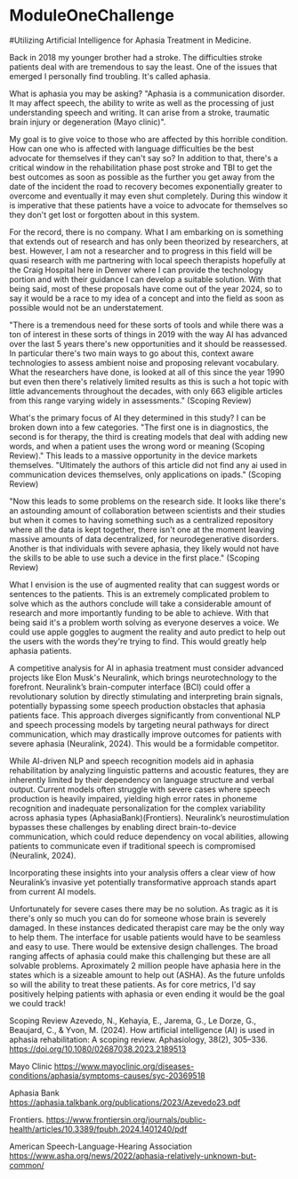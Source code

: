 # ModuleOneChallenge


#Utilizing Artificial Intelligence for Aphasia Treatment in Medicine.


Back in 2018 my younger brother had a stroke. The difficulties stroke patients deal with are tremendous to say the least. One of the issues that emerged I personally find troubling. It's called aphasia.


What is aphasia you may be asking? "Aphasia is a communication disorder. It may affect speech, the ability to write as well as the processing of just understanding speech and writing. It can arise from a stroke, traumatic brain injury or degeneration (Mayo clinic)". 


My goal is to give voice to those who are affected by this horrible condition. How can one who is affected with language difficulties be the best advocate for themselves if they can't say so? In addition to that, there's a critical window in the rehabilitation phase post stroke and TBI to get the best outcomes as soon as possible as the further you get away from the date of the incident the road to recovery becomes exponentially greater to overcome and eventually it may even shut completely. During this window it is imperative that these patients have a voice to advocate for themselves so they don't get lost or forgotten about in this system.


For the record, there is no company. What I am embarking on is something that extends out of research and has only been theorized by researchers, at best. However, I am not a researcher and to progress in this field will be quasi research with me partnering with local speech therapists hopefully at the Craig Hospital here in Denver where I can provide the technology portion and with their guidance I can develop a suitable solution. With that being said, most of these proposals have come out of the year 2024, so to say it would be a race to my idea of a concept and into the field as soon as possible would not be an understatement.


"There is a tremendous need for these sorts of tools and while there was a ton of interest in these sorts of things in 2019 with the way AI has advanced over the last 5 years there's new opportunities and it should be reassessed. In particular there's two main ways to go about this, context aware technologies to assess ambient noise and proposing relevant vocabulary. What the researchers have done, is looked at all of this since the year 1990 but even then there's relatively limited results as this is such a hot topic with little advancements throughout the decades, with only 663 eligible articles from this range varying widely in assessments." (Scoping Review)


What's the primary focus of AI they determined in this study? I can be broken down into a few categories. "The first one is in diagnostics, the second is for therapy, the third is creating models that deal with adding new words, and when a patient uses the wrong word or meaning (Scoping Review)." This leads to a massive opportunity in the device markets themselves. "Ultimately the authors of this article did not find any ai used in communication devices themselves, only applications on ipads." (Scoping Review)


"Now this leads to some problems on the research side. It looks like there's an astounding amount of collaboration between scientists and their studies but when it comes to having something such as a centralized repository where all the data is kept together, there isn't one at the moment leaving massive amounts of data decentralized, for neurodegenerative disorders. Another is that individuals with severe aphasia, they likely would not have the skills to be able to use such a device in the first place." (Scoping Review)


What I envision is the use of augmented reality that can suggest words or sentences to the patients. This is an extremely complicated problem to solve which as the authors conclude will take a considerable amount of research and more importantly funding to be able to achieve. With that being said it's a problem worth solving as everyone deserves a voice. We could use apple goggles to augment the reality and auto predict to help out the users with the words they're trying to find. This would greatly help aphasia patients. 

A competitive analysis for AI in aphasia treatment must consider advanced projects like Elon Musk's Neuralink, which brings neurotechnology to the forefront. Neuralink’s brain-computer interface (BCI) could offer a revolutionary solution by directly stimulating and interpreting brain signals, potentially bypassing some speech production obstacles that aphasia patients face. This approach diverges significantly from conventional NLP and speech processing models by targeting neural pathways for direct communication, which may drastically improve outcomes for patients with severe aphasia (Neuralink, 2024). This would be a formidable competitor. 

While AI-driven NLP and speech recognition models aid in aphasia rehabilitation by analyzing linguistic patterns and acoustic features, they are inherently limited by their dependency on language structure and verbal output. Current models often struggle with severe cases where speech production is heavily impaired, yielding high error rates in phoneme recognition and inadequate personalization for the complex variability across aphasia types​ (AphasiaBank)(Frontiers). Neuralink’s neurostimulation bypasses these challenges by enabling direct brain-to-device communication, which could reduce dependency on vocal abilities, allowing patients to communicate even if traditional speech is compromised (Neuralink, 2024).

Incorporating these insights into your analysis offers a clear view of how Neuralink’s invasive yet potentially transformative approach stands apart from current AI models.

Unfortunately for severe cases there may be no solution. As tragic as it is there's only so much you can do for someone whose brain is severely damaged. In these instances dedicated therapist care may be the only way to help them. The interface for usable patients would have to be seamless and easy to use. There would be extensive design challenges. The broad ranging affects of aphasia could make this challenging but these are all solvable problems. Aproximately 2 million people have aphasia here in the states which is a sizeable amount to help out (ASHA). As the future unfolds so will the ability to treat these patients. As for core metrics, I'd say positively helping patients with aphasia or even ending it would be the goal we could track!


Scoping Review
Azevedo, N., Kehayia, E., Jarema, G., Le Dorze, G., Beaujard, C., & Yvon, M. (2024). How artificial intelligence (AI) is used in aphasia rehabilitation: A scoping review. Aphasiology, 38(2), 305–336. https://doi.org/10.1080/02687038.2023.2189513

Mayo Clinic
https://www.mayoclinic.org/diseases-conditions/aphasia/symptoms-causes/syc-20369518

Aphasia Bank
https://aphasia.talkbank.org/publications/2023/Azevedo23.pdf

Frontiers. 
https://www.frontiersin.org/journals/public-health/articles/10.3389/fpubh.2024.1401240/pdf

American Speech-Language-Hearing Association
https://www.asha.org/news/2022/aphasia-relatively-unknown-but-common/
